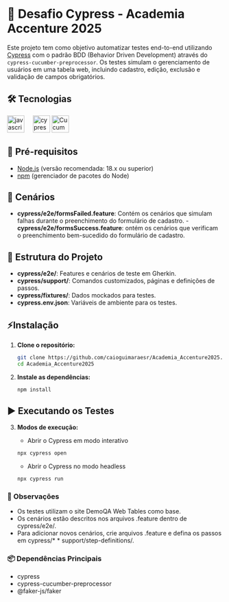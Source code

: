 # 🚀 Desafio Cypress - Academia Accenture 2025

Este projeto tem como objetivo automatizar testes end-to-end utilizando [Cypress](https://www.cypress.io/) com o padrão BDD (Behavior Driven Development) através do `cypress-cucumber-preprocessor`. Os testes simulam o gerenciamento de usuários em uma tabela web, incluindo cadastro, edição, exclusão e validação de campos obrigatórios.

## 🛠️ Tecnologias
<div align="left">
  <img src="https://cdn.jsdelivr.net/gh/devicons/devicon/icons/javascript/javascript-original.svg" height="40" alt="javascript logo" />
  <img width="12" />
  <img src="https://raw.githubusercontent.com/cypress-io/cypress-icons/master/src/logo/cypress-io-logo-round.svg" height="40"     alt="cypress logo" />
  <img src="https://www.svgrepo.com/download/447199/cucumber-organic.svg" height="40" alt="Cucumber logo" />
</div>

## 📌 Pré-requisitos

- [Node.js](https://nodejs.org/) (versão recomendada: 18.x ou superior)
- [npm](https://www.npmjs.com/) (gerenciador de pacotes do Node)

## 📑 Cenários

   - **cypress/e2e/formsFailed.feature**: Contém os cenários que simulam falhas durante o preenchimento do formulário de cadastro.
   -**cypress/e2e/formsSuccess.feature**: ontém os cenários que verificam o preenchimento bem-sucedido do formulário de cadastro.

## 📂 Estrutura do Projeto

- **cypress/e2e/**: Features e cenários de teste em Gherkin.
- **cypress/support/**: Comandos customizados, páginas e definições de passos.
- **cypress/fixtures/**: Dados mockados para testes.
- **cypress.env.json**: Variáveis de ambiente para os testes.

## ⚡Instalação

1. **Clone o repositório:**
   ```bash
   git clone https://github.com/caioguimaraesr/Academia_Accenture2025.git
   cd Academia_Accenture2025
   ```

2. **Instale as dependências:**
    ```bash
    npm install
    ```

## ▶️ Executando os Testes
3. **Modos de execução:**
   - Abrir o Cypress em modo interativo
   ```bash
   npx cypress open
   ```

   - Abrir o Cypress no modo headless
   
   ```bash
   npx cypress run
   ```

### 📝 Observações
* Os testes utilizam o site DemoQA Web Tables como base.
* Os cenários estão descritos nos arquivos .feature dentro de cypress/e2e/.
* Para adicionar novos cenários, crie arquivos .feature e defina os passos em cypress/* * support/step-definitions/.

### 📦 Dependências Principais
* cypress
* cypress-cucumber-preprocessor
* @faker-js/faker